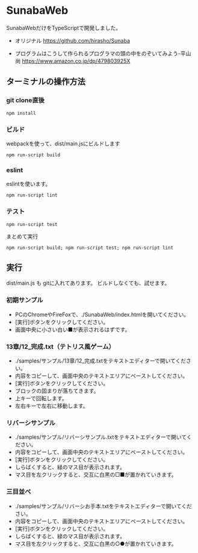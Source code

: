 SunabaWeb
======

SunabaWebだけをTypeScriptで開発しました。

* オリジナル
https://github.com/hirasho/Sunaba

* プログラムはこうして作られるプログラマの頭の中をのぞいてみよう-平山尚
https://www.amazon.co.jp/dp/479803925X


## ターミナルの操作方法

### git clone直後

```
npm install
```

### ビルド
webpackを使って、dist/main.jsにビルドします

```
npm run-script build
```

### eslint

eslintを使います。
```
npm run-script lint
```

### テスト

```
npm run-script test
```

まとめて実行
```
npm run-script build; npm run-script test; npm run-script lint
```

## 実行

dist/main.js も gitに入れてあります。
ビルドしなくても、試せます。

### 初期サンプル

* PCのChromeやFireFoxで、./SunabaWeb/index.htmlを開いてください。
* [実行]ボタンをクリックしてください。
* 画面中央に小さい白い■が表示されるはずです。

### 13章/12_完成.txt（テトリス風ゲーム）

* ./samples/サンプル/13章/12_完成.txtをテキストエディターで開いてください。
* 内容をコピーして、画面中央のテキストエリアにペーストしてください。
* [実行]ボタンをクリックしてください。
* ブロックの固まりが落ちてきます。
* 上キーで回転します。
* 左右キーで左右に移動します。


### リバーシサンプル

* ./samples/サンプル/リバーシサンプル.txtをテキストエディターで開いてください。
* 内容をコピーして、画面中央のテキストエリアにペーストしてください。
* [実行]ボタンをクリックしてください。
* しらばくすると、緑のマス目が表示されます。
* マス目を左クリックすると、交互に白黒の□■が置かれていきます。

### 三目並べ

* ./samples/サンプル/リバーシお手本.txtをテキストエディターで開いてください。
* 内容をコピーして、画面中央のテキストエリアにペーストしてください。
* [実行]ボタンをクリックしてください。
* しらばくすると、緑のマス目が表示されます。
* マス目を左クリックすると、交互に白黒の○●が置かれていきます。
